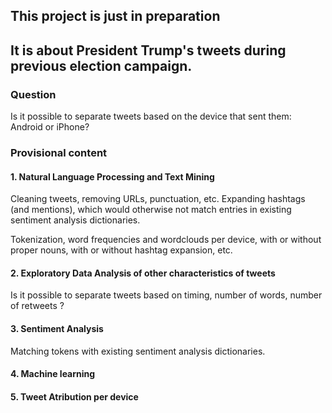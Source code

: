 ## This project is just in  preparation 
## It is about President Trump's tweets during previous election campaign.

### Question
Is it possible to separate tweets based on the device that sent them: Android or iPhone?

### Provisional content

#### 1. Natural Language Processing and Text Mining
Cleaning tweets, removing URLs, punctuation, etc. Expanding hashtags (and mentions),
which would otherwise not match entries in existing sentiment analysis dictionaries.

Tokenization, word frequencies and wordclouds per device, with or without proper nouns,
with or without hashtag expansion, etc. 

#### 2. Exploratory Data Analysis of other characteristics of tweets
Is it possible to separate tweets based on timing, number of words, number of retweets ?

#### 3. Sentiment Analysis
Matching tokens with existing sentiment analysis dictionaries.

#### 4. Machine learning

#### 5. Tweet Atribution per device

